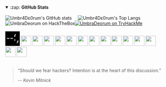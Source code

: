 <!--
**UmbraDeorum/UmbraDeorum** is a ✨ _special_ ✨ repository because its `README.md` (this file) appears on your GitHub profile.

Here are some ideas to get you started:

- 🔭 I’m currently working on ...
- 🌱 I’m currently learning ...
- 👯 I’m looking to collaborate on ...
- 🤔 I’m looking for help with ...
- 💬 Ask me about ...
- 📫 How to reach me: ...
- 😄 Pronouns: ...
- ⚡ Fun fact: ...

Github Stats: https://github.com/anuraghazra/github-readme-stats
-->
<!--
<div>
<img align="center" alt="Cyber Warfare" src="https://github.com/UmbraDeorum/UmbraDeorum/blob/main/cyber-arsenalwebp.jpg"/><img style="visibility:hidden;" height="32" width="32" src="https://cdn.simpleicons.org/simpleicons" />

</div>

<br>
-->

<br>

<details open>
  <br>
  <summary>:zap: <strong>GitHub Stats</strong> </summary>
    <div>
      <img alt="Umbr4Dε0rum's GitHub stats" src="https://github-readme-stats-umbradeorum.vercel.app/api?username=UmbraDeorum&theme=tokyonight&show=discussions_started" />&nbsp;&nbsp;&nbsp;&nbsp;
      <img alt="Umbr4Dε0rum's Top Langs" src="https://github-readme-stats-umbradeorum.vercel.app/api/top-langs/?username=UmbraDeorum&theme=tokyonight&size_weight=0.5&count_weight=0.5&langs_count=3" />
<!--[![Umbr4Dε0rum's GitHub stats](https://github-readme-stats-umbradeorums-projects.vercel.app/api?username=UmbraDeorum&theme=tokyonight&show=discussions_started)](https://github.com/UmbraDeorum)-->
    </div>
<!--[![Top Langs](https://github-readme-stats-umbradeorums-projects.vercel.app/api/top-langs/?username=UmbraDeorum&theme=tokyonight&size_weight=0.5&count_weight=0.5&langs_count=3)](https://github.com/anuraghazra/github-readme-stats)-->
</details>

<div>
<a href="https://app.hackthebox.com/profile/361071"><img style="float: left; object-fit: cover;" src="https://img.shields.io/badge/Hack_The_Box--66FF00?style=for-the-badge&logo=hackthebox&logoSize=auto&label=Hack%20The%20Box&link=https%3A%2F%2Fapp.hackthebox.com%2Fprofile%2F361071" alt="UmbraDeorum on HackTheBox" /></a>
<a href="https://tryhackme.com/p/UmbraDeorum"><img style="object-fit: cover;" src="https://img.shields.io/badge/Try_Hack_Me--%23EF0107?style=for-the-badge&logo=tryhackme&logoSize=auto&label=TryHackMe&link=https%3A%2F%2Fapp.hackthebox.com%2Fprofile%2F361071" alt="UmbraDeorum on TryHackMe" /></a><br><br>
<img height="46" width="46" src="https://github.com/UmbraDeorum/UmbraDeorum/blob/main/haveibeenpwned-rot.png" />
<img height="32" width="32" src="https://cdn.simpleicons.org/python?viewbox=auto" />
<img height="32" width="32" src="https://cdn.simpleicons.org/c?viewbox=auto" />
<img height="32" width="32" src="https://cdn.simpleicons.org/cplusplus?viewbox=auto" />
<img height="32" width="32" src="https://cdn.simpleicons.org/javascript?viewbox=auto" />
<img height="32" width="32" src="https://cdn.simpleicons.org/gnubash?viewbox=auto" />
<img height="32" width="32" src="https://cdn.simpleicons.org/owasp/0000/ffff?viewbox=auto" /> 
<img height="32" width="32" src="https://cdn.simpleicons.org/burpsuite?viewbox=auto" />
<img height="32" width="32" src="https://cdn.simpleicons.org/wireshark?viewbox=auto" />
<img height="32" width="32" src="https://cdn.simpleicons.org/virtualbox?viewbox=auto" /> 
<img height="32" width="32" src="https://cdn.simpleicons.org/metasploit?viewbox=auto" /> 
<img height="32" width="32" src="https://cdn.simpleicons.org/debian?viewbox=auto" />
<img height="32" width="32" src="https://cdn.simpleicons.org/linux?viewbox=auto" />
<img height="32" width="32" src="https://cdn.simpleicons.org/android?viewbox=auto" />
<img height="32" width="32" src="https://cdn.simpleicons.org/haveibeenpwned/0000/ffff?viewbox=auto" />
</div>

<br>

> “Should we fear hackers? Intention is at the heart of this discussion.”
>
> -- <cite> Kevin Mitnick
